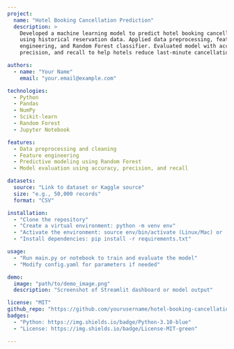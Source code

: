 ```yaml
---
project:
  name: "Hotel Booking Cancellation Prediction"
  description: >
    Developed a machine learning model to predict hotel booking cancellations 
    using historical reservation data. Applied data preprocessing, feature 
    engineering, and Random Forest classifier. Evaluated model with accuracy, 
    precision, and recall to help hotels reduce last-minute cancellations.

authors:
  - name: "Your Name"
    email: "your.email@example.com"

technologies:
  - Python
  - Pandas
  - NumPy
  - Scikit-learn
  - Random Forest
  - Jupyter Notebook

features:
  - Data preprocessing and cleaning
  - Feature engineering
  - Predictive modeling using Random Forest
  - Model evaluation using accuracy, precision, and recall

datasets:
  source: "Link to dataset or Kaggle source"
  size: "e.g., 50,000 records"
  format: "CSV"

installation:
  - "Clone the repository"
  - "Create a virtual environment: python -m venv env"
  - "Activate the environment: source env/bin/activate (Linux/Mac) or .\\env\\Scripts\\activate (Windows)"
  - "Install dependencies: pip install -r requirements.txt"

usage:
  - "Run main.py or notebook to train and evaluate the model"
  - "Modify config.yaml for parameters if needed"

demo:
  image: "path/to/demo_image.png"
  description: "Screenshot of Streamlit dashboard or model output"

license: "MIT"
github_repo: "https://github.com/yourusername/hotel-booking-cancellation"
badges:
  - "Python: https://img.shields.io/badge/Python-3.10-blue"
  - "License: https://img.shields.io/badge/License-MIT-green"

---
```


